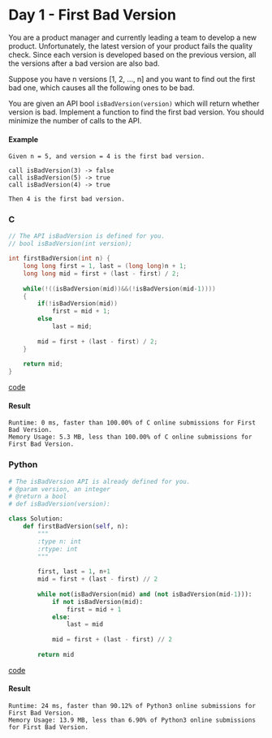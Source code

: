 # Day 1 - First Bad Version
You are a product manager and currently leading a team to develop a new product. Unfortunately, the latest version of your product fails the quality check. Since each version is developed based on the previous version, all the versions after a bad version are also bad.

Suppose you have n versions [1, 2, ..., n] and you want to find out the first bad one, which causes all the following ones to be bad.

You are given an API bool `isBadVersion(version)` which will return whether version is bad. Implement a function to find the first bad version. You should minimize the number of calls to the API.

#### Example
```
Given n = 5, and version = 4 is the first bad version.

call isBadVersion(3) -> false
call isBadVersion(5) -> true
call isBadVersion(4) -> true

Then 4 is the first bad version. 
```

### C
```C
// The API isBadVersion is defined for you.
// bool isBadVersion(int version);

int firstBadVersion(int n) {
    long long first = 1, last = (long long)n + 1;
    long long mid = first + (last - first) / 2;
    
    while(!((isBadVersion(mid))&&(!isBadVersion(mid-1))))
    {
        if(!isBadVersion(mid))
            first = mid + 1;
        else
            last = mid;
        
        mid = first + (last - first) / 2;
    }
    
    return mid;
}
```
[code](C/first-bad-version.c)

#### Result
```
Runtime: 0 ms, faster than 100.00% of C online submissions for First Bad Version.
Memory Usage: 5.3 MB, less than 100.00% of C online submissions for First Bad Version.
```

### Python
```python
# The isBadVersion API is already defined for you.
# @param version, an integer
# @return a bool
# def isBadVersion(version):

class Solution:
    def firstBadVersion(self, n):
        """
        :type n: int
        :rtype: int
        """
        
        first, last = 1, n+1
        mid = first + (last - first) // 2
        
        while not(isBadVersion(mid) and (not isBadVersion(mid-1))):
            if not isBadVersion(mid):
                first = mid + 1
            else:
                last = mid
            
            mid = first + (last - first) // 2
        
        return mid
```
[code](Python/first-bad-version.py)

#### Result
```
Runtime: 24 ms, faster than 90.12% of Python3 online submissions for First Bad Version.
Memory Usage: 13.9 MB, less than 6.90% of Python3 online submissions for First Bad Version.
```

